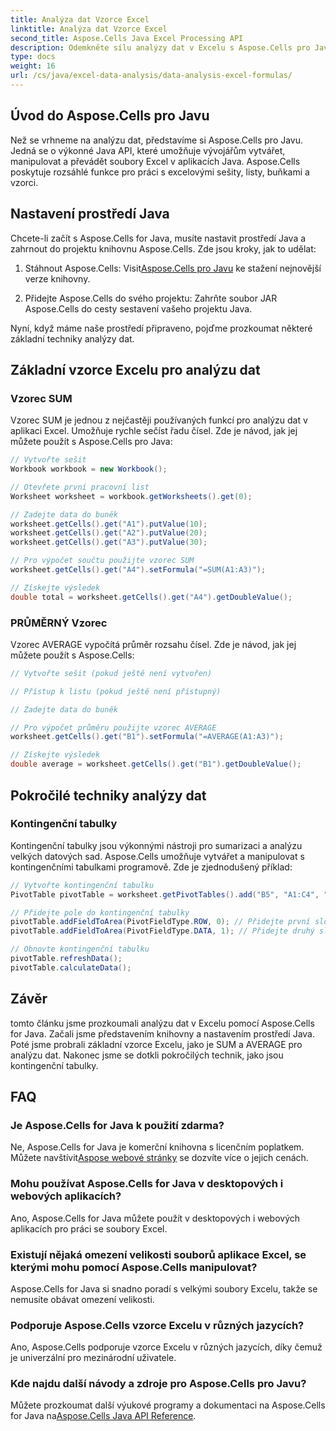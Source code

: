 ```yaml
---
title: Analýza dat Vzorce Excel
linktitle: Analýza dat Vzorce Excel
second_title: Aspose.Cells Java Excel Processing API
description: Odemkněte sílu analýzy dat v Excelu s Aspose.Cells pro Java. Naučte se základní vzorce a techniky.
type: docs
weight: 16
url: /cs/java/excel-data-analysis/data-analysis-excel-formulas/
---
```


## Úvod do Aspose.Cells pro Javu

Než se vrhneme na analýzu dat, představíme si Aspose.Cells pro Javu. Jedná se o výkonné Java API, které umožňuje vývojářům vytvářet, manipulovat a převádět soubory Excel v aplikacích Java. Aspose.Cells poskytuje rozsáhlé funkce pro práci s excelovými sešity, listy, buňkami a vzorci.

## Nastavení prostředí Java

Chcete-li začít s Aspose.Cells for Java, musíte nastavit prostředí Java a zahrnout do projektu knihovnu Aspose.Cells. Zde jsou kroky, jak to udělat:

1.  Stáhnout Aspose.Cells: Visit[Aspose.Cells pro Javu](https://releases.aspose.com/cells/java/) ke stažení nejnovější verze knihovny.

2. Přidejte Aspose.Cells do svého projektu: Zahrňte soubor JAR Aspose.Cells do cesty sestavení vašeho projektu Java.

Nyní, když máme naše prostředí připraveno, pojďme prozkoumat některé základní techniky analýzy dat.

## Základní vzorce Excelu pro analýzu dat

### Vzorec SUM

Vzorec SUM je jednou z nejčastěji používaných funkcí pro analýzu dat v aplikaci Excel. Umožňuje rychle sečíst řadu čísel. Zde je návod, jak jej můžete použít s Aspose.Cells pro Java:

```java
// Vytvořte sešit
Workbook workbook = new Workbook();

// Otevřete první pracovní list
Worksheet worksheet = workbook.getWorksheets().get(0);

// Zadejte data do buněk
worksheet.getCells().get("A1").putValue(10);
worksheet.getCells().get("A2").putValue(20);
worksheet.getCells().get("A3").putValue(30);

// Pro výpočet součtu použijte vzorec SUM
worksheet.getCells().get("A4").setFormula("=SUM(A1:A3)");

// Získejte výsledek
double total = worksheet.getCells().get("A4").getDoubleValue();
```

### PRŮMĚRNÝ Vzorec

Vzorec AVERAGE vypočítá průměr rozsahu čísel. Zde je návod, jak jej můžete použít s Aspose.Cells:

```java
// Vytvořte sešit (pokud ještě není vytvořen)

// Přístup k listu (pokud ještě není přístupný)

// Zadejte data do buněk

// Pro výpočet průměru použijte vzorec AVERAGE
worksheet.getCells().get("B1").setFormula("=AVERAGE(A1:A3)");

// Získejte výsledek
double average = worksheet.getCells().get("B1").getDoubleValue();
```

## Pokročilé techniky analýzy dat

### Kontingenční tabulky

Kontingenční tabulky jsou výkonnými nástroji pro sumarizaci a analýzu velkých datových sad. Aspose.Cells umožňuje vytvářet a manipulovat s kontingenčními tabulkami programově. Zde je zjednodušený příklad:

```java
// Vytvořte kontingenční tabulku
PivotTable pivotTable = worksheet.getPivotTables().add("B5", "A1:C4", "PivotTable");

// Přidejte pole do kontingenční tabulky
pivotTable.addFieldToArea(PivotFieldType.ROW, 0); // Přidejte první sloupec jako pole řádku
pivotTable.addFieldToArea(PivotFieldType.DATA, 1); // Přidejte druhý sloupec jako datové pole

// Obnovte kontingenční tabulku
pivotTable.refreshData();
pivotTable.calculateData();
```

## Závěr

tomto článku jsme prozkoumali analýzu dat v Excelu pomocí Aspose.Cells for Java. Začali jsme představením knihovny a nastavením prostředí Java. Poté jsme probrali základní vzorce Excelu, jako je SUM a AVERAGE pro analýzu dat. Nakonec jsme se dotkli pokročilých technik, jako jsou kontingenční tabulky.

## FAQ

### Je Aspose.Cells for Java k použití zdarma?

 Ne, Aspose.Cells for Java je komerční knihovna s licenčním poplatkem. Můžete navštívit[Aspose webové stránky](https://www.aspose.com/) se dozvíte více o jejich cenách.

### Mohu používat Aspose.Cells for Java v desktopových i webových aplikacích?

Ano, Aspose.Cells for Java můžete použít v desktopových i webových aplikacích pro práci se soubory Excel.

### Existují nějaká omezení velikosti souborů aplikace Excel, se kterými mohu pomocí Aspose.Cells manipulovat?

Aspose.Cells for Java si snadno poradí s velkými soubory Excelu, takže se nemusíte obávat omezení velikosti.

### Podporuje Aspose.Cells vzorce Excelu v různých jazycích?

Ano, Aspose.Cells podporuje vzorce Excelu v různých jazycích, díky čemuž je univerzální pro mezinárodní uživatele.

### Kde najdu další návody a zdroje pro Aspose.Cells pro Javu?

 Můžete prozkoumat další výukové programy a dokumentaci na Aspose.Cells for Java na[Aspose.Cells Java API Reference](https://reference.aspose.com/cells/java/).